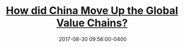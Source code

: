 ---
layout: post
title: <a href='https://voxchina.org/show-3-38.html' target="_blank">How did China Move Up the Global Value Chains?</a> 
date:  2017-08-30 09:56:00-0400
description: The paper examines China's rising domestic content in exports using firm and customs transaction-level data. China's domestic content in exports increased from 65 percent in 2000 to 70 percent in 2007. The key reason for China’s ascent on global value chains is due to individual processing exporters substituting domestic products for imported materials, induced by the country’s trade and FDI liberalizations.
tags: China
categories: English
---